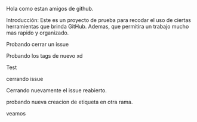Hola como estan amigos de github.

Introducción:
Este es un proyecto de prueba para recodar el uso de ciertas herramientas que brinda GitHub.
Ademas, que permitira un trabajo mucho mas rapido y organizado.

Probando cerrar un issue

Probando los tags de nuevo xd

Test

cerrando issue

Cerrando nuevamente el issue reabierto.

probando nueva creacion de etiqueta en otra rama.

veamos
